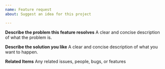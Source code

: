 ```yaml
---
name: Feature request
about: Suggest an idea for this project

---
```


**Describe the problem this feature resolves**
A clear and concise description of what the problem is.

**Describe the solution you like**
A clear and concise description of what you want to happen.

**Related Items**
Any related issues, people, bugs, or features
